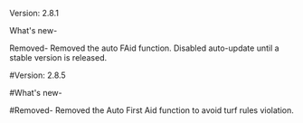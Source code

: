 Version: 2.8.1

What's new-

Removed-
    Removed the auto FAid function.
    Disabled auto-update until a stable version is released.

    
#Version: 2.8.5

#What's new-


#Removed-
    Removed the Auto First Aid function to avoid turf rules violation.
    
